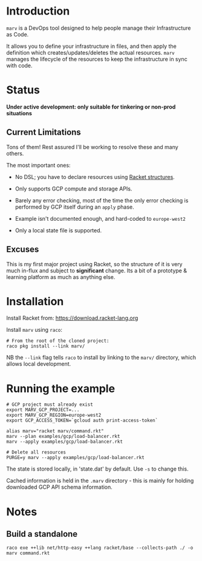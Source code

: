 
# Introduction

`marv` is a DevOps tool designed to help people manage their Infrastructure as Code.

It allows you to define your infrastructure in files, and then apply the
definition which creates/updates/deletes the actual resources. `marv` manages
the lifecycle of the resources to keep the infrastructure in sync with code.

# Status

__Under active development:  only suitable for tinkering or non-prod situations__

## Current Limitations

Tons of them! Rest assured I'll be working to resolve these and many others.

The most important ones:

- No DSL; you have to declare resources using [Racket
structures](examples/gcp/load-balancer.rkt).

- Only supports GCP compute and storage APIs.

- Barely any error checking, most of the time the only error checking is
performed by GCP itself during an `apply` phase.

- Example isn't documented enough, and hard-coded to `europe-west2`

- Only a local state file is supported.

## Excuses

This is my first major project using Racket, so the structure of it is very much
in-flux and subject to __significant__ change. Its a bit of a prototype &
learning platform as much as anything else.

# Installation

Install Racket from: https://download.racket-lang.org

Install `marv` using `raco`:

    # From the root of the cloned project:
    raco pkg install --link marv/

NB the `--link` flag tells `raco` to install by linking to the `marv/`
directory, which allows local development.

# Running the example

    # GCP project must already exist
    export MARV_GCP_PROJECT=...
    export MARV_GCP_REGION=europe-west2
    export GCP_ACCESS_TOKEN=`gcloud auth print-access-token`

    alias marv="racket marv/command.rkt"
    marv --plan examples/gcp/load-balancer.rkt 
    marv --apply examples/gcp/load-balancer.rkt 

    # Delete all resources
    PURGE=y marv --apply examples/gcp/load-balancer.rkt 

The state is stored locally, in 'state.dat' by default. Use `-s` to change this.

Cached information is held in the `.marv` directory - this is mainly for holding
downloaded GCP API schema information.

# Notes

## Build a standalone

    raco exe ++lib net/http-easy ++lang racket/base --collects-path ./ -o marv command.rkt